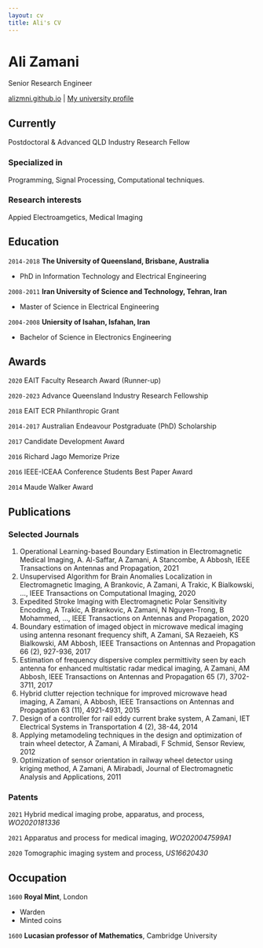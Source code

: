 ```yaml
---
layout: cv
title: Ali's CV
---
```

# Ali Zamani
Senior Research Engineer

<div id="webaddress">
<a href="alizmni.github.io">alizmni.github.io</a>
| <a href="https://itee.uq.edu.au/profile/2402/ali-zamani">My university profile</a>
</div>


## Currently

Postdoctoral & Advanced QLD Industry Research Fellow

### Specialized in

Programming, Signal Processing, Computational techniques.


### Research interests

Appied Electroamgetics, Medical Imaging


## Education

`2014-2018`
__The University of Queensland, Brisbane, Australia__
- PhD in Information Technology and Electrical Engineering

`2008-2011`
__Iran University of Science and Technology, Tehran, Iran__
- Master of Science in Electrical Engineering 

`2004-2008`
__Uniersity of Isahan, Isfahan, Iran__
- Bachelor of Science in Electronics Engineering 



## Awards

`2020`
EAIT Faculty Research Award (Runner-up)

`2020-2023`
Advance Queensland Industry Research Fellowship

`2018`
EAIT ECR Philanthropic Grant

`2014-2017`
Australian Endeavour Postgraduate (PhD) Scholarship

`2017`
Candidate Development Award

`2016`
Richard Jago Memorize Prize

`2016`
IEEE-ICEAA Conference Students Best Paper Award

`2014`
Maude Walker Award



## Publications

<!-- A list is also available [online](https://bit.ly/3o9fEfd) -->

### Selected Journals

1.	Operational Learning-based Boundary Estimation in Electromagnetic Medical Imaging, A. Al-Saffar, A Zamani, A Stancombe, A Abbosh, IEEE Transactions on Antennas and Propagation, 2021
2.	Unsupervised Algorithm for Brain Anomalies Localization in Electromagnetic Imaging, A Brankovic, A Zamani, A Trakic, K Bialkowski, …, IEEE Transactions on Computational Imaging, 2020
3.	Expedited Stroke Imaging with Electromagnetic Polar Sensitivity Encoding, A Trakic, A Brankovic, A Zamani, N Nguyen-Trong, B Mohammed, ..., IEEE Transactions on Antennas and Propagation, 2020
4.	Boundary estimation of imaged object in microwave medical imaging using antenna resonant frequency shift, A Zamani, SA Rezaeieh, KS Bialkowski, AM Abbosh, IEEE Transactions on Antennas and Propagation 66 (2), 927-936, 2017
5.	Estimation of frequency dispersive complex permittivity seen by each antenna for enhanced multistatic radar medical imaging, A Zamani, AM Abbosh, IEEE Transactions on Antennas and Propagation 65 (7), 3702-3711, 2017
6.	Hybrid clutter rejection technique for improved microwave head imaging, A Zamani, A Abbosh, IEEE Transactions on Antennas and Propagation 63 (11), 4921-4931, 2015
7.	Design of a controller for rail eddy current brake system, A Zamani, IET Electrical Systems in Transportation 4 (2), 38-44, 2014
8.	Applying metamodeling techniques in the design and optimization of train wheel detector, A Zamani, A Mirabadi, F Schmid, Sensor Review, 2012
9.	Optimization of sensor orientation in railway wheel detector using kriging method, A Zamani, A Mirabadi, Journal of Electromagnetic Analysis and Applications, 2011


### Patents

`2021`
Hybrid medical imaging probe, apparatus, and process, *WO2020181336*

`2021`
Apparatus and process for medical imaging, *WO2020047599A1*

`2020`
Tomographic imaging system and process, *US16620430*


## Occupation

`1600`
__Royal Mint__, London

- Warden
- Minted coins

`1600`
__Lucasian professor of Mathematics__, Cambridge University



<!-- ### Footer

Last updated: November 2021 -->


